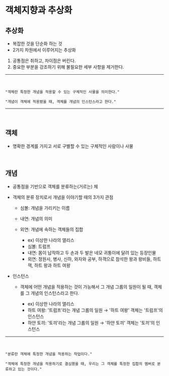 # 객체지향과 추상화

## 추상화
- 복잡한 것을 단순화 하는 것
- 2가지 차원에서 이루어지는 추상화
1. 공통점은 취하고, 차이점은 버린다.
2. 중요한 부분을 강조하기 위해 불필요한 세부 사항을 제거한다.

---
<br />

```
"객체란 특정한 개념을 적용할 수 있는 구체적인 사물을 의미한다."

"개념이 객체에 적용됐을 때, 객체를 개념의 인스턴스라고 한다."
```
---
<br />

## 객체
- 명확한 경계를 가지고 서로 구별할 수 있는 구체적인 사람이나 사물
<br />

## 개념
- 공통점을 기반으로 객체를 분류하는(거르는) 체
- 객체의 분류 장치로서 개념을 이야기할 때의 3가지 관점
  - 심볼: 개념을 가리키는 이름
  - 내연: 개념의 의미
  - 외연: 개념에 속하는 객체들의 집합
  
    - ex) 이상한 나라의 앨리스
    - 심볼: 트럼프
    - 내연: 몸이 납작하고 두 손과 두 발은 네모 귀퉁이에 달려 있는 등장인물
    - 외연: 정원사, 병사, 신하, 와자와 공부, 하객으로 참석한 왕과 왕비들, 하트 잭, 하트 왕과 하트 여왕
  
- 인스턴스
  - 객체에 어떤 개념을 적용하는 것이 가능해서 그 개념 그룹의 일원이 될 때, 객체를 그 개념의 인스턴스라고 한다.
    
    - ex) 이상한 나라의 앨리스
    - 하트 여왕: '트럼프'라는 개념 그룹의 일원 → '하트 여왕' 객체는 '트럼프'의 인스턴스
    - 하얀 토끼: '토끼'라는 개념 그룹의 일원 → '하얀 토끼' 객체는 '토끼'의 인스턴스

---
<br />

```
"분류란 객체에 특정한 개념을 적용하는 작업이다."

"객체에 특정한 개념을 적용하기로 결심했을 때, 우리는 그 객체를 특정한 집합의 멤버로 분류하고 있는 것이다."
```
<br />
